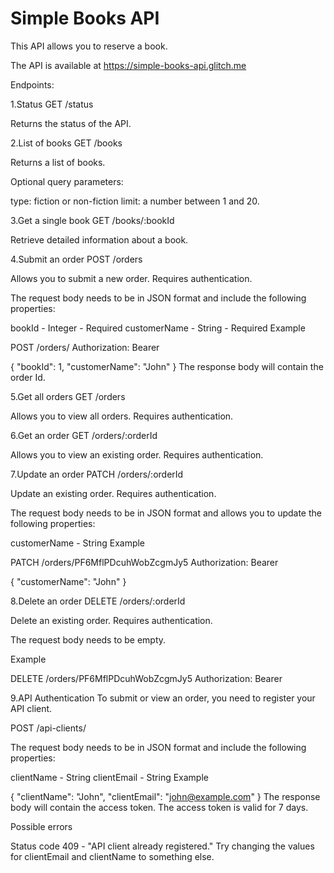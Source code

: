 # Simple Books API

This API allows you to reserve a book.

The API is available at https://simple-books-api.glitch.me

Endpoints:

1.Status
GET /status

Returns the status of the API.



2.List of books
GET /books

Returns a list of books.

Optional query parameters:

type: fiction or non-fiction
limit: a number between 1 and 20.


3.Get a single book
GET /books/:bookId

Retrieve detailed information about a book.


4.Submit an order
POST /orders

Allows you to submit a new order. Requires authentication.

The request body needs to be in JSON format and include the following properties:

bookId - Integer - Required
customerName - String - Required
Example

POST /orders/
Authorization: Bearer <YOUR TOKEN>

{
  "bookId": 1,
  "customerName": "John"
}
The response body will contain the order Id.



5.Get all orders
GET /orders

Allows you to view all orders. Requires authentication.



6.Get an order
GET /orders/:orderId

Allows you to view an existing order. Requires authentication.



7.Update an order
PATCH /orders/:orderId

Update an existing order. Requires authentication.

The request body needs to be in JSON format and allows you to update the following properties:

customerName - String
Example

PATCH /orders/PF6MflPDcuhWobZcgmJy5
Authorization: Bearer <YOUR TOKEN>

{
  "customerName": "John"
}



8.Delete an order
DELETE /orders/:orderId

Delete an existing order. Requires authentication.

The request body needs to be empty.

Example

DELETE /orders/PF6MflPDcuhWobZcgmJy5
Authorization: Bearer <YOUR TOKEN>




9.API Authentication
To submit or view an order, you need to register your API client.

POST /api-clients/

The request body needs to be in JSON format and include the following properties:

clientName - String
clientEmail - String
Example

{
   "clientName": "John",
   "clientEmail": "john@example.com"
}
The response body will contain the access token. The access token is valid for 7 days.

Possible errors

Status code 409 - "API client already registered." Try changing the values for clientEmail and clientName to something else.
